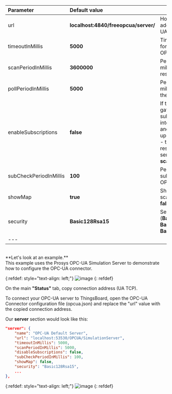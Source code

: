 | **Parameter**          | **Default value**                    | **Description**                                                                                                                                                       |
|:-----------------------|:-------------------------------------|-----------------------------------------------------------------------------------------------------------------------------------------------------------------------|
| url                    | **localhost:4840/freeopcua/server/** | Hostname or ip address of OPC-UA server.                                                                                                                              |
| timeoutInMillis        | **5000**                             | Timeout in seconds for connecting to OPC-UA server.                                                                                                                   |
| scanPeriodInMillis     | **3600000**                          | Period in milliseconds to rescan the server.                                                                                                                          |
| pollPeriodInMillis     | **5000**                             | Period in milliseconds to poll the server.                                                                                                                            |
| enableSubscriptions    | **false**                            | If true - the gateway will subscribe to interesting nodes and wait for data update and if false - the gateway will rescan OPC-UA server every **scanPeriodInMillis**. |
| subCheckPeriodInMillis | **100**                              | Period to check the subscriptions in the OPC-UA server.                                                                                                               |
| showMap                | **true**                             | Show nodes on scanning **true** or **false**.                                                                                                                         |
| security               | **Basic128Rsa15**                    | Security policy (**Basic128Rsa15**, **Basic256**, **Basic256Sha256**).                                                                                                |
| ---                    |                                      |                                                                                                                                                                       |

<br>
**Let's look at an example.**
<br>
This example uses the Prosys OPC-UA Simulation Server to demonstrate how to configure the OPC-UA connector.
<br>

{:refdef: style="text-align: left;"}
![image](https://img.thingsboard.io/gateway/opc-ua-simulation-server-1.png)
{: refdef}

On the main **"Status"** tab, copy connection address (UA TCP).

To connect your OPC-UA server to ThingsBoard, open the OPC-UA Connector configuration file (opcua.json) and replace the "url" value with the copied connection address.

Our **server** section would look like this:

```json
"server": {
    "name": "OPC-UA Default Server",
    "url": "localhost:53530/OPCUA/SimulationServer",
    "timeoutInMillis": 5000,
    "scanPeriodInMillis": 5000,
    "disableSubscriptions": false,
    "subCheckPeriodInMillis": 100,
    "showMap": false,
    "security": "Basic128Rsa15",
    ...
},
```

{:refdef: style="text-align: left;"}
![image](https://img.thingsboard.io/gateway/opc-ua-connector/opc-ua-section-application-advanced-anonymous-1-ce.png)
{: refdef}